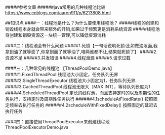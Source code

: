 #####参考文章
######java常用的几种线程池比较
https://www.cnblogs.com/aaron911/p/6213808.html

##知识点
####一：线程池是什么？为什么要使用线程池？
#####线程的创建和销毁线程本身就会带来额外的开销,如果过于频繁更是消耗系统资源
#####线程池将创建和销毁资源这一块统一管理,可以降低资源消耗


####二：线程池会有什么问题
#####1.死锁【一句话说明死锁:比如做油泼面,我拿到油了就等面了,你拿到面了就等油了,咱两谁都不让,结果就死锁了】
#####2.资源不足
#####3.并发错误
#####4.线程泄漏
#####5.请求过载
      
####三：几种常见的线程池 【ThreadPoolDemo.java】
#####1.FixedThreadPool 线程池大小固定，任务队列无界
#####2.SingleThreadExecutor 线程池大小固定为1，任务队列无界.
#####3.CachedThreadPool 线程池无限大（MAX INT），等待队列长度为1
#####4.ScheduledThreadPool 定长的线程池，而且支持定时的以及周期性的任务执行，支持定时及周期性任务执行
######4.1scheduleAtFixedRate() 按照固定频率去执行任务的
######4.2scheduleWithFixedDelay() 按照固定的延迟去执行任务

####四：直接使用ThreadPoolExecutor来创建线程池 ThreadPoolExecutorDemo.java












